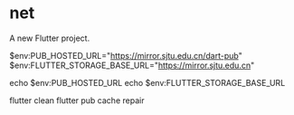 # net

A new Flutter project.

$env:PUB_HOSTED_URL="https://mirror.sjtu.edu.cn/dart-pub"
$env:FLUTTER_STORAGE_BASE_URL="https://mirror.sjtu.edu.cn"

echo $env:PUB_HOSTED_URL
echo $env:FLUTTER_STORAGE_BASE_URL

flutter clean
flutter pub cache repair